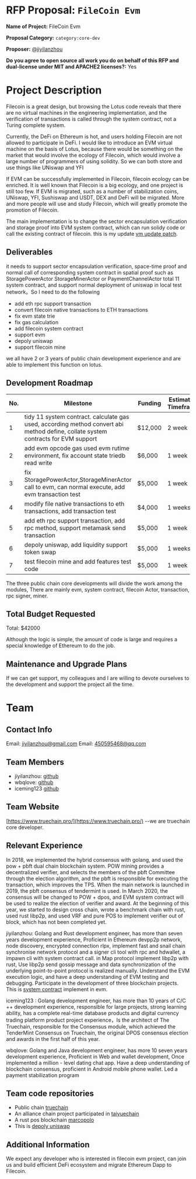 # RFP Proposal:  `FileCoin Evm`

**Name of Project:** FileCoin Evm

**Proposal Category:** `category:core-dev`

**Proposer:** [@jiyilanzhou](https://github.com/jiyilanzhou/)

**Do you agree to open source all work you do on behalf of this RFP and dual-license under MIT and APACHE2 licenses?:** Yes

# Project Description

Filecoin is a great design, but browsing the Lotus code reveals that there are no virtual machines in the engineering implementation, and the verification of transactions is called through the system contract, not a Turing complete system.

Currently, the DeFi on Ethereum is hot, and users holding Filecoin are not allowed to participate in DeFi. I would like to introduce an EVM virtual machine on the basis of Lotus, because there would be something on the market that would involve the ecology of Filecoin, which would involve a large number of programmers of using solidity. So we can both store and use things like UNiswap and YFI

If EVM can be successfully implemented in Filecoin, filecoin ecology can be enriched. It is well known that Filecoin is a big ecology, and one project is still too few. If EVM is migrated, such as a number of stabilization coins, UNiswap, YFI, Sushiswap and USDT, DEX and DeFi will be migrated. More and more people will use and study Filecoin, which will greatly promote the promotion of Filecoin.

The main implementation is to change the sector encapsulation verification and storage proof into EVM system contract, which can run solidy code or call the existing contract of filecoin. this is my update [vm update patch](https://github.com/truechain/truechain-engineering-code/commit/96ee22cfeb42f8afd29939276380d76fc29b8f8c).


## Deliverables

it needs to support sector encapsulation verification, space-time proof and normal call of corresponding system contract in spatial proof such as StoragePowerActor StorageMinerActor or PaymentChannelActor total 11 system contract, and support normal deployment of uniswap in local test network。So I need to do the following
* add eth rpc support transaction
* convert filecoin native transactions to ETH transactions
* fix evm state trie
* fix gas calculation
* add filecoin system contract
* support evm
* depoly uniswap
* support filecoin mine

we all have 2 or 3 years of public chain development experience and are able to implement this function on lotus.
## Development Roadmap

| No. | Milestone                                                                                              | Funding | Estimated Timeframe |
| --- | ------------------------------------------------------------------------------------------------------ | ------- | ------------------- |
| 1   | tidy 11 system contract. calculate gas used, according method convert abi method define, collate system contracts for EVM support                                    | \$12,000 | 2 week              |
| 2   | add evm opcode gas used evm rutime environment, fix account state triedb read write 						  | \$6,000 | 1 week              |
| 3   | fix StoragePowerActor,StorageMinerActor call to evm, can normal execute, add evm transaction test             | \$5,000 | 1 week              |
| 4   | modify file native transactions to eth transactions, add  transaction test                                    | \$4,000 | 1 weeks             |
| 5   | add eth rpc support transaction, add rpc method, support metamask  send transaction                           | \$5,000 | 1 week              |
| 6   | depoly uniswap, add liquidity  support  token swap                                                            | \$5,000 | 1 weeks             |
| 7   | test filecoin mine and add features test code                                                                 | \$5,000 | 1 week              |

The three public chain core developments will divide the work among the modules, There are mainly evm, system contract, filecoin Actor, transaction, rpc signer, miner.

## Total Budget Requested


Total: $42000

Although the logic is simple, the amount of code is large and requires a special knowledge of Ethereum to do the job.

## Maintenance and Upgrade Plans

If we can get support, my colleagues and I are willing to devote ourselves to the development and support the project all the time.

# Team
## Contact Info
Email: [jiyilanzhou@gmail.com](jiyilanzhou@gmail.com)
Email: [450595468@qq.com](450595468@qq.com)

## Team Members

- jiyilanzhou: [github](https://github.com/wbqlove)
- wbqlove: [github](https://github.com/wbqlove)
- iceming123 [github](https://github.com/iceming123)

## Team Website

[https://www.truechain.pro/](https://www.truechain.pro/) --we are truechain core developer.

## Relevant Experience

In 2018, we implemented the hybrid consensus with golang, and used the pow + pbft dual chain blockchain system. POW mining provides a decentralized verifier, and selects the members of the pbft Committee through the election algorithm, and the pbft is responsible for executing the transaction, which improves the TPS. When the main network is launched in 2019, the pbft consensus of tendermint is used. In March 2020, the consensus will be changed to POW + dpos, and EVM system contract will be used to realize the election of verifier and award. At the beginning of this year, we started to design cross chain, wrote a benchmark chain with rust, used rust libp2p, and used VRF and pure POS to implement verifier out of block, which has not been completed yet.

jiyilanzhou: Golang and Rust development engineer, has more than seven years development experience, Proficient in Ethereum devpp2p network, node discovery, encrypted connection rlpx, implement fast and snail chain synchronise network protocol and a signer cli tool with rpc and hdwallet, a impawn cli with system contract call. in Map protocol implement libp2p with rust, Use libp2p send gossip message and data synchronization of the underlying point-to-point protocol is realized manually. Understand the EVM execution logic, and have a deep understanding of EVM testing and debugging. Participate in the development of three blockchain projects.
This is [system contract](https://github.com/truechain/truechain-engineering-code/blob/master/core/vm/staking.go#L57) implement in evm.

iceming123 : Golang development engineer, has more than 10 years of C/C ++ development experience, responsible for large projects, strong learning ability, has a complete real-time database products and digital currency trading platform product project experience，Is the architect of The Truechain, responsible for the Consensus module, which achieved the TenderMint Consensus on Truechain, the original DPOS consensus election and awards in the first half of this year.  

wbqlove: Golang and Java development engineer, has more 10 seven years development experience, Proficient in Web and wallet development, Once implemented a million - level dating chat app. Have a deep understanding of blockchain consensus, proficient in Android mobile phone wallet. Led a payment stabilization program                                                                                                                                      

## Team code repositories
* Public chain [truechain](https://github.com/truechain/truechain-engineering-code)
* An alliance chain project participated in [taiyuechain](https://github.com/taiyuechain/taiyuechain)
* A rust pos blockchain  [marcopolo](https://github.com/marcopoloprotocol/marcopolo)
* This is [depoly uniswap](https://github.com/D-CDC/go-uniswap)

## Additional Information
We expect any developer who is interested in filecoin evm project, can join us and build efficient DeFi ecosystem and migrate Ethereum Dapp to Filecoin.
